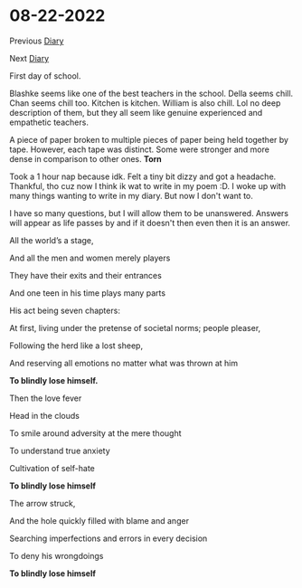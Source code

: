 # 08-22-2022

Previous [Diary](https://aryanmangla23.github.io/08-21-2022/)

Next [Diary](https://aryanmangla23.github.io/08-23-2022/)

First day of school. 

Blashke seems like one of the best teachers in the school. Della seems chill. Chan seems chill too. Kitchen is kitchen. William is also chill. Lol no deep description of them, but they all seem like genuine experienced and empathetic teachers. 

A piece of paper broken to multiple pieces of paper being held together by tape. However, each tape was distinct. Some were  stronger and more dense in comparison to other ones. **Torn**

Took a 1 hour nap because idk. Felt a tiny bit dizzy and got a headache. Thankful, tho cuz now I think ik wat to write in my poem :D. I woke up with many things wanting to write in my diary. But now I don't want to.

I have so many questions, but I will allow them to be unanswered. Answers will appear as life passes by and if it doesn't then even then it is an answer.

All the world’s a stage,

And all the men and women merely players

They have their exits and their entrances

And one teen in his time plays many parts

His act being seven chapters:

At first, living under the pretense of societal norms; people pleaser,

Following the herd like a lost sheep,

And reserving all emotions no matter what was thrown at him

**To blindly lose himself.**

Then the love fever

Head in the clouds

To smile around adversity at the mere thought

To understand true anxiety

Cultivation of self-hate 

**To blindly lose himself**

The arrow struck,

And the hole quickly filled with blame and anger

Searching imperfections and errors in every decision

To deny his wrongdoings

**To blindly lose himself**
